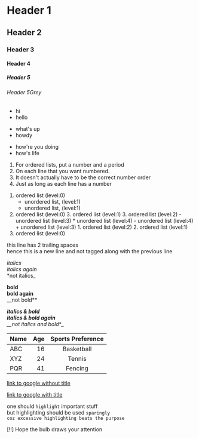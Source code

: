 <!--- There are 5 header sizes, 6th one is the same size as 5th but greyed out --->
# Header 1 <!--- Huge --->
## Header 2 <!--- Big --->
### Header 3 <!--- Medium --->
#### Header 4 <!--- Small --->
##### Header 5 <!--- Tiny --->
###### Header 5Grey <!--- Tiny Grey --->


<!--- *,-,+ all these can be used for unordered list; these can be mixed --->
+ hi
+ hello
- what's up
- howdy
* how're you doing
* how's life


<!--- digits are used for ordered lists; the actual digit doesn't matter --->
1.  For ordered lists, put a number and a period
2.  On each line that you want numbered.
9.  It doesn't actually have to be the correct number order
5.  Just as long as each line has a number


<!--- add 4 spaces for nested list --->
1. ordered list (level:0)
    * unordered list, (level:1)
    + unordered list, (level:1)
7. ordered list (level:0)
    3. ordered list (level:1)
        3. ordered list (level:2)
            - unordered list (level:3)
                * unordered list (level:4)
                - unordered list (level:4)
            + unordered list (level:3)
        1. ordered list (level:2)
    2. ordered list (level:1)
4. ordered list (level:0)


<!--- 2 trailing spaces mark new line --->
this line has 2 trailing spaces  
hence this is a new line and not tagged along with the previous line


<!--- surround by asterisks/underscores for italics; mixing doesn't work --->
*italics*  
_italics again_  
*not italics_  


<!--- surround by double asterisks/underscores for bold; mixing doesn't work --->
**bold**  
__bold again__  
__not bold**  


<!--- surround by triple asterisks/underscores for italics & bold; mixing doesn't work --->
***italics & bold***  
___italics & bold again___  
*__not italics and bold**_  


<!--- table with columns separated by pipes, : may be used for alignment --->
<!--- pipes at the extreme left and right are not required --->
| Name | Age | Sports Preference |
| ---- | ---:|:-----------------:|
| ABC  | 16  |   Basketball      |
| XYZ  | 24  |   Tennis          |
| PQR  | 41  |   Fencing         |


<!--- links can be inline-style with or without title --->
[link to google without title](https://www.google.com)  
<!--- hover on the below link to see the title --->
[link to google with title](https://www.google.com "google, going to become a subsidiary of alphabet")  


<!--- use back-ticks (aka back-quotes) for highlighting --->
one should `highlight` important stuff  
but highlighting should be used `sparingly`  
`coz excessive highlighting beats the purpose`  


<!--- Notes with lightbulbs --->
[!!]  Hope the bulb draws your attention
